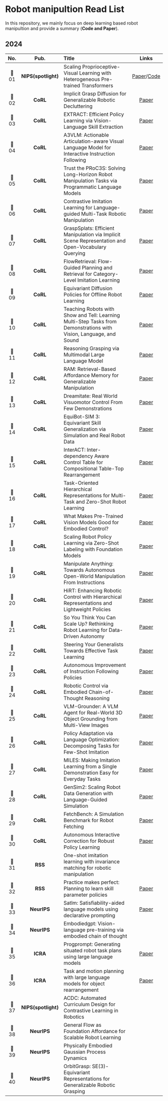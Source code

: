 # Robot manipultion Read List   

In this repository, we mainly focus on deep learning based robot manipultion and provide a summary (**Code and Paper**).      

## 2024      
**No.** | **Pub.** | **Title** | **Links** 
:-: | :-: | :-  | :-: 
| :triangular_flag_on_post: 01 | **NIPS(spotlight)** | Scaling Proprioceptive-Visual Learning with Heterogeneous Pre-trained Transformers | [Paper](https://arxiv.org/pdf/2409.20537)/[Code](https://github.com/liruiw/HPT/tree/main) | 
| :triangular_flag_on_post: 02 | **CoRL** | Implicit Grasp Diffusion for Generalizable Robotic Decluttering | [Paper](https://openreview.net/pdf?id=eRJojP2sl6) |
| :triangular_flag_on_post: 03 | **CoRL** | EXTRACT: Efficient Policy Learning via Vision-Language Skill Extraction | [Paper](https://openreview.net/pdf?id=d4bNiYvZkg) |
| :triangular_flag_on_post: 04 | **CoRL** | A3VLM: Actionable Articulation-aware Visual Language Model for Interactive Instruction Following | [Paper](https://openreview.net/forum?id=K3K5Cg2zS9) |
| :triangular_flag_on_post: 05 | **CoRL** | Trust the PRoC3S: Solving Long-Horizon Robot Manipulation Tasks via Programmatic Language Models | [Paper](https://openreview.net/forum?id=lZVBdrEWoS) |
| :triangular_flag_on_post: 06 | **CoRL** | Contrastive Imitation Learning for Language-guided Multi-Task Robotic Manipulation | [Paper](https://openreview.net/forum?id=QPQxJ83ZfU) | 
| :triangular_flag_on_post: 07 | **CoRL** | GraspSplats: Efficient Manipulation via Implicit Scene Representation and Open-Vocabulary Querying | [Paper](https://openreview.net/forum?id=Ov9Rb51n0X) |
| :triangular_flag_on_post: 08 | **CoRL** | FlowRetrieval: Flow-Guided Planning and Retrieval for Category-Level Imitation Learning | [Paper](https://openreview.net/pdf?id=p-O9lBAb4s) | 
| :triangular_flag_on_post: 09 | **CoRL** | Equivariant Diffusion Policies for Offline Robot Learning | [Paper](https://openreview.net/forum?id=8Y9J8z5322) |
| :triangular_flag_on_post: 10 | **CoRL** | Teaching Robots with Show and Tell: Learning Multi-Step Tasks from Demonstrations with Vision, Language, and Sound | [Paper](https://openreview.net/forum?id=q2ZtoB0w9M) | 
| :triangular_flag_on_post: 11 | **CoRL** | Reasoning Grasping via Multimodal Large Language Model  | [Paper](https://openreview.net/forum?id=xMlgkql64E) |
| :triangular_flag_on_post: 12 | **CoRL** | RAM: Retrieval-Based Affordance Memory for Generalizable Manipulation | [Paper](https://openreview.net/forum?id=yZl63oZ07k) | 
| :triangular_flag_on_post: 13 | **CoRL** | Dreamitate: Real World Visuomotor Control From Few Demonstrations | [Paper](https://openreview.net/forum?id=zdkqRp63bL) | 
| :triangular_flag_on_post: 14 | **CoRL** | EquiBot-SIM 3:  Equivariant Skill Generalization via Simulation and Real Robot Data | [Paper](https://openreview.net/forum?id=Y4l2tK0kQ7) | 
| :triangular_flag_on_post: 15 | **CoRL** | InterACT: Inter-dependency Aware Control Table for Compositional Table-Top Rearrangement | [Paper](https://openreview.net/forum?id=5l7g59p36M) | 
| :triangular_flag_on_post: 16 | **CoRL** | Task-Oriented Hierarchical Representations for Multi-Task and Zero-Shot Robot Learning | [Paper](https://openreview.net/forum?id=-sV19373Jf) | 
| :triangular_flag_on_post: 17 | **CoRL** | What Makes Pre-Trained Vision Models Good for Embodied Control?  | [Paper](https://openreview.net/forum?id=J3zRtiQ579) | 
| :triangular_flag_on_post: 18 | **CoRL** | Scaling Robot Policy Learning via Zero-Shot Labeling with Foundation Models | [Paper](https://openreview.net/forum?id=WVPjlT32lR) | 
| :triangular_flag_on_post: 19 | **CoRL** | Manipulate Anything: Towards Autonomous Open-World Manipulation From Instructions | [Paper](https://openreview.net/forum?id=j86PqK15k8) | 
| :triangular_flag_on_post: 20 | **CoRL** | HiRT: Enhancing Robotic Control with Hierarchical Representations and Lightweight Policies | [Paper](https://openreview.net/forum?id=K0aD4oQ1lS) | 
| :triangular_flag_on_post: 21 | **CoRL** | So You Think You Can Scale Up? Rethinking Robot Learning for Data-Driven Autonomy | [Paper](https://openreview.net/forum?id=kC7bhe224N) |
| :triangular_flag_on_post: 22 | **CoRL** | Steering Your Generalists Towards Effective Task Learning | [Paper](https://openreview.net/forum?id=mRD0C3y9g3) |
| :triangular_flag_on_post: 23 | **CoRL** | Autonomous Improvement of Instruction Following Policies | [Paper](https://openreview.net/forum?id=HlxG1d815A) | 
| :triangular_flag_on_post: 24 | **CoRL** | Robotic Control via Embodied Chain-of-Thought Reasoning | [Paper](https://openreview.net/forum?id=tSUz-iB04M) |
| :triangular_flag_on_post: 25 | **CoRL** | VLM-Grounder: A VLM Agent for Real-World 3D Object Grounding from Multi-View Images | [Paper](https://openreview.net/forum?id=QIaXZJ8r5M) |
| :triangular_flag_on_post: 26 | **CoRL** | Policy Adaptation via Language Optimization: Decomposing Tasks for Few-Shot Imitation | [Paper](https://openreview.net/forum?id=qLqDt5m68o) | 
| :triangular_flag_on_post: 27 | **CoRL** | MILES: Making Imitation Learning from a Single Demonstration Easy for Everyday Tasks | [Paper](https://openreview.net/forum?id=r-xIK68996) | 
| :triangular_flag_on_post: 28 | **CoRL** | GenSim2: Scaling Robot Data Generation with Language-Guided Simulation | [Paper](https://openreview.net/forum?id=JTRueLwr1k) | 
| :triangular_flag_on_post: 29 | **CoRL** | FetchBench: A Simulation Benchmark for Robot Fetching | [Paper](https://openreview.net/forum?id=O66e3oUo6k) | 
| :triangular_flag_on_post: 30 | **CoRL** | Autonomous Interactive Correction for Robust Policy Learning | [Paper](https://openreview.net/forum?id=yJkS-1Qh8e) |
| :triangular_flag_on_post: 31 | **RSS** | One-shot imitation learning with invariance matching for robotic manipulation |  |
| :triangular_flag_on_post: 32 | **RSS** |  Practice makes perfect: Planning to learn skill parameter policies | [Paper](https://arxiv.org/pdf/2402.15025) | 
| :triangular_flag_on_post: 33 | **NeurIPS** |  Satlm: Satisfiability-aided language models using declarative prompting | [Paper](https://arxiv.org/pdf/2305.09656) | 
| :triangular_flag_on_post: 34 | **NeurIPS** |  Embodiedgpt: Vision-language pre-training via embodied chain of thought | |
| :triangular_flag_on_post: 35 | **ICRA** |  Progprompt: Generating situated robot task plans using large language models | [Paper](https://arxiv.org/pdf/2209.11302) |
| :triangular_flag_on_post: 36 | **ICRA** |  Task and motion planning with large language models for object rearrangement | [Paper](https://arxiv.org/pdf/2303.06247) | 
| :triangular_flag_on_post: 37 | **NIPS(spotlight)** | ACDC: Automated Curriculum Design for Contrastive Learning in Robotics  |  | 
| :triangular_flag_on_post: 38 | **NeurIPS** | General Flow as Foundation Affordance for Scalable Robot Learning | |
| :triangular_flag_on_post: 39 | **NeurIPS** |  Physically Embodied Gaussian Process Dynamics |  | 
| :triangular_flag_on_post: 40 | **NeurIPS** |  OrbitGrasp: SE(3)-Equivariant Representations for Generalizable Robotic Grasping |  | 
